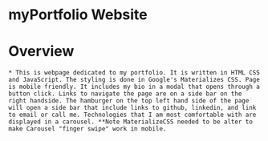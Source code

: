 # myPortfolio Website

# Overview

    * This is webpage dedicated to my portfolio. It is written in HTML CSS and JavaScript. The styling is done in Google's Materializes CSS. Page is mobile friendly. It includes my bio in a modal that opens through a button click. Links to navigate the page are on a side bar on the right handside. The hamburger on the top left hand side of the page will open a side bar that include links to github, linkedin, and link to email or call me. Technologies that I am most comfortable with are displayed in a carousel. **Note MaterializeCSS needed to be alter to make Carousel "finger swipe" work in mobile.
    